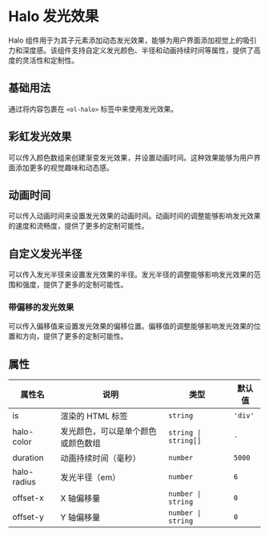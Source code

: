 # Halo 发光效果

Halo 组件用于为其子元素添加动态发光效果，能够为用户界面添加视觉上的吸引力和深度感。该组件支持自定义发光颜色、半径和动画持续时间等属性，提供了高度的灵活性和定制性。

## 基础用法

通过将内容包裹在 `<ol-halo>` 标签中来使用发光效果。

<demo vue="../../demo/halo/basic.vue" github="https://github.com/Onion-L/onionl-ui/tree/main/packages/components/halo" />

## 彩虹发光效果

可以传入颜色数组来创建渐变发光效果，并设置动画时间。这种效果能够为用户界面添加更多的视觉趣味和动态感。

<demo vue="../../demo/halo/rainbow.vue" github="https://github.com/Onion-L/onionl-ui/tree/main/packages/components/halo" />

## 动画时间

可以传入动画时间来设置发光效果的动画时间。动画时间的调整能够影响发光效果的速度和流畅度，提供了更多的定制可能性。

<demo vue="../../demo/halo/duration.vue" github="https://github.com/Onion-L/onionl-ui/tree/main/packages/components/halo" />

## 自定义发光半径

可以传入发光半径来设置发光效果的半径。发光半径的调整能够影响发光效果的范围和强度，提供了更多的定制可能性。

<demo vue="../../demo/halo/radius.vue" github="https://github.com/Onion-L/onionl-ui/tree/main/packages/components/halo" />

### 带偏移的发光效果

可以传入偏移值来设置发光效果的偏移位置。偏移值的调整能够影响发光效果的位置和方向，提供了更多的定制可能性。

<demo vue="../../demo/halo/offset.vue" github="https://github.com/Onion-L/onionl-ui/tree/main/packages/components/halo" />

## 属性

| 属性名 | 说明 | 类型 | 默认值 |
| --- | --- | --- | --- |
| is | 渲染的 HTML 标签 | `string` | `'div'` |
| halo-color | 发光颜色，可以是单个颜色或颜色数组 | `string \| string[]` | `-` |
| duration | 动画持续时间（毫秒） | `number` | `5000` |
| halo-radius | 发光半径（em） | `number` | `6` |
| offset-x | X 轴偏移量 | `number \| string` | `0` |
| offset-y | Y 轴偏移量 | `number \| string` | `0` |
